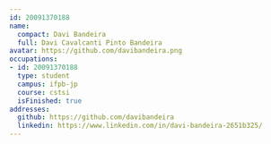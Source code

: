 ```yaml
---
id: 20091370188
name:
  compact: Davi Bandeira
  full: Davi Cavalcanti Pinto Bandeira
avatar: https://github.com/davibandeira.png
occupations:
- id: 20091370188
  type: student
  campus: ifpb-jp
  course: cstsi
  isFinished: true
addresses:
  github: https://github.com/davibandeira
  linkedin: https://www.linkedin.com/in/davi-bandeira-2651b325/
---
```

